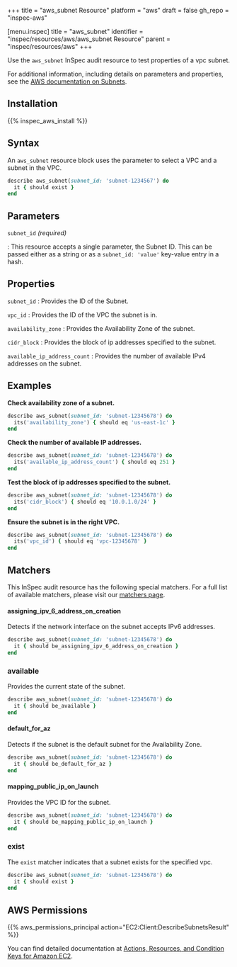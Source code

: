 +++
title = "aws_subnet Resource"
platform = "aws"
draft = false
gh_repo = "inspec-aws"

[menu.inspec]
title = "aws_subnet"
identifier = "inspec/resources/aws/aws_subnet Resource"
parent = "inspec/resources/aws"
+++

Use the `aws_subnet` InSpec audit resource to test properties of a vpc subnet.

For additional information, including details on parameters and properties, see the [AWS documentation on Subnets](https://docs.aws.amazon.com/vpc/latest/userguide/VPC_Subnets.html).

## Installation

{{% inspec_aws_install %}}

## Syntax

An `aws_subnet` resource block uses the parameter to select a VPC and a subnet in the VPC.

```ruby
describe aws_subnet(subnet_id: 'subnet-1234567') do
  it { should exist }
end
```

## Parameters

`subnet_id` _(required)_

: This resource accepts a single parameter, the Subnet ID.
  This can be passed either as a string or as a `subnet_id: 'value'` key-value entry in a hash.

## Properties

`subnet_id`
: Provides the ID of the Subnet.

`vpc_id`
: Provides the ID of the VPC the subnet is in.

`availability_zone`
: Provides the Availability Zone of the subnet.

`cidr_block`
: Provides the block of ip addresses specified to the subnet.

`available_ip_address_count`
: Provides the number of available IPv4 addresses on the subnet.

## Examples

**Check availability zone of a subnet.**

```ruby
describe aws_subnet(subnet_id: 'subnet-12345678') do
  its('availability_zone') { should eq 'us-east-1c' }
end
```

**Check the number of available IP addresses.**

```ruby
describe aws_subnet(subnet_id: 'subnet-12345678') do
  its('available_ip_address_count') { should eq 251 }
end
```

**Test the block of ip addresses specified to the subnet.**

```ruby
describe aws_subnet(subnet_id: 'subnet-12345678') do
  its('cidr_block') { should eq '10.0.1.0/24' }
end
```

**Ensure the subnet is in the right VPC.**

```ruby
describe aws_subnet(subnet_id: 'subnet-12345678') do
  its('vpc_id') { should eq 'vpc-12345678' }
end
```

## Matchers

This InSpec audit resource has the following special matchers. For a full list of available matchers, please visit our [matchers page](https://www.inspec.io/docs/reference/matchers/).

#### assigning_ipv_6_address_on_creation

Detects if the network interface on the subnet accepts IPv6 addresses.

```ruby
describe aws_subnet(subnet_id: 'subnet-12345678') do
  it { should be_assigning_ipv_6_address_on_creation }
end
```

### available

Provides the current state of the subnet.

```ruby
describe aws_subnet(subnet_id: 'subnet-12345678') do
  it { should be_available }
end
```

#### default_for_az

Detects if the subnet is the default subnet for the Availability Zone.

```ruby
describe aws_subnet(subnet_id: 'subnet-12345678') do
  it { should be_default_for_az }
end
```

#### mapping_public_ip_on_launch

Provides the VPC ID for the subnet.

```ruby
describe aws_subnet(subnet_id: 'subnet-12345678') do
  it { should be_mapping_public_ip_on_launch }
end
```

### exist

The `exist` matcher indicates that a subnet exists for the specified vpc.

```ruby
describe aws_subnet(subnet_id: 'subnet-12345678') do
  it { should exist }
end
```

## AWS Permissions

{{% aws_permissions_principal action="EC2:Client:DescribeSubnetsResult" %}}

You can find detailed documentation at [Actions, Resources, and Condition Keys for Amazon EC2](https://docs.aws.amazon.com/IAM/latest/UserGuide/list_amazonec2.html).

